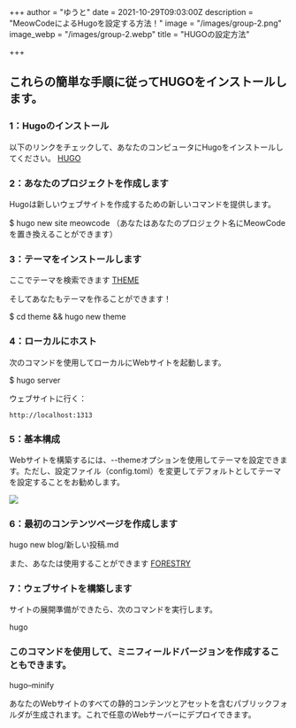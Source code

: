 +++
author = "ゆうと"
date = 2021-10-29T09:03:00Z
description = "MeowCodeによるHugoを設定する方法！"
image = "/images/group-2.png"
image_webp = "/images/group-2.webp"
title = "HUGOの設定方法"

+++
## これらの簡単な手順に従ってHUGOをインストールします。

### 1：Hugoのインストール

以下のリンクをチェックして、あなたのコンピュータにHugoをインストールしてください。
[HUGO](https://gohugo.io/getting-started/installing/)

### 2：あなたのプロジェクトを作成します

Hugoは新しいウェブサイトを作成するための新しいコマンドを提供します。

$ hugo new site meowcode （あなたはあなたのプロジェクト名にMeowCodeを置き換えることができます）

### 3：テーマをインストールします

ここでテーマを検索できます [THEME](https://hugothemesfree.com/)

そしてあなたもテーマを作ることができます！

$ cd theme && hugo new theme

### 4：ローカルにホスト

次のコマンドを使用してローカルにWebサイトを起動します。

$ hugo server

ウェブサイトに行く：

`http://localhost:1313`

### 5：基本構成

Webサイトを構築するには、--themeオプションを使用してテーマを設定できます。ただし、設定ファイル（config.toml）を変更してデフォルトとしてテーマを設定することをお勧めします。

![](https://cdn.discordapp.com/attachments/689337226123149336/903504952679354478/unknown.png)

### 6：最初のコンテンツページを作成します

hugo new blog/新しい投稿.md

また、あなたは使用することができます [FORESTRY](https://forestry.io/)

### 7：ウェブサイトを構築します

サイトの展開準備ができたら、次のコマンドを実行します。

hugo

### このコマンドを使用して、ミニフィールドバージョンを作成することもできます。

hugo–minify

あなたのWebサイトのすべての静的コンテンツとアセットを含むパブリックフォルダが生成されます。これで任意のWebサーバーにデプロイできます。
